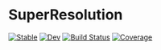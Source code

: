 # SuperResolution

[![Stable](https://img.shields.io/badge/docs-stable-blue.svg)](https://PGSch.github.io/SuperResolution.jl/stable)
[![Dev](https://img.shields.io/badge/docs-dev-blue.svg)](https://PGSch.github.io/SuperResolution.jl/dev)
[![Build Status](https://github.com/PGSch/SuperResolution.jl/workflows/CI/badge.svg)](https://github.com/PGSch/SuperResolution.jl/actions)
[![Coverage](https://codecov.io/gh/PGSch/SuperResolution.jl/branch/master/graph/badge.svg)](https://codecov.io/gh/PGSch/SuperResolution.jl)

